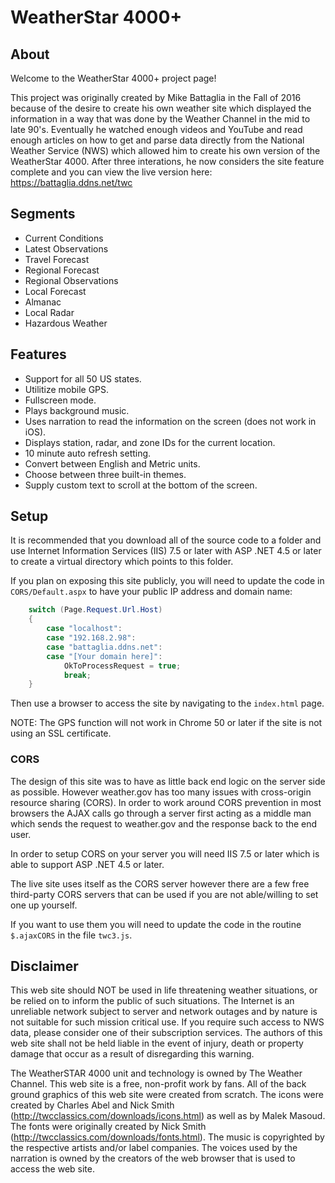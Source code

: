 # WeatherStar 4000+

## About

Welcome to the WeatherStar 4000+ project page!

This project was originally created by Mike Battaglia in the Fall of 2016 because of the desire to create his own weather site which displayed the information in a way that was done by the Weather Channel in the mid to late 90's.  Eventually he watched enough videos and YouTube and read enough articles on how to get and parse data directly from the National Weather Service (NWS) which allowed him to create his own version of the WeatherStar 4000.  After three interations, he now considers the site feature complete and you can view the live version here: https://battaglia.ddns.net/twc

## Segments

* Current Conditions
* Latest Observations
* Travel Forecast
* Regional Forecast
* Regional Observations
* Local Forecast
* Almanac
* Local Radar
* Hazardous Weather

## Features

* Support for all 50 US states.
* Utilitize mobile GPS.
* Fullscreen mode.
* Plays background music.
* Uses narration to read the information on the screen (does not work in iOS).
* Displays station, radar, and zone IDs for the current location.
* 10 minute auto refresh setting.
* Convert between English and Metric units.
* Choose between three built-in themes.
* Supply custom text to scroll at the bottom of the screen.

## Setup

It is recommended that you download all of the source code to a folder and use Internet Information Services (IIS) 7.5 or later with ASP .NET 4.5 or later to create a virtual directory which points to this folder.

If you plan on exposing this site publicly, you will need to update the code in `CORS/Default.aspx` to have your public IP address and domain name:
```c#
	switch (Page.Request.Url.Host)
	{
		case "localhost":
		case "192.168.2.98":
		case "battaglia.ddns.net":
		case "[Your domain here]":
			OkToProcessRequest = true;
			break;
	}
```

Then use a browser to access the site by navigating to the `index.html` page.

NOTE: The GPS function will not work in Chrome 50 or later if the site is not using an SSL certificate.

### CORS

The design of this site was to have as little back end logic on the server side as possible. However weather.gov has too many issues with cross-origin resource sharing (CORS).  In order to work around CORS prevention in most browsers the AJAX calls go through a server first acting as a middle man which sends the request to weather.gov and the response back to the end user.

In order to setup CORS on your server you will need IIS 7.5 or later which is able to support ASP .NET 4.5 or later.

The live site uses itself as the CORS server however there are a few free third-party CORS servers that can be used if you are not able/willing to set one up yourself.

If you want to use them you will need to update the code in the routine `$.ajaxCORS` in the file `twc3.js`.

## Disclaimer

This web site should NOT be used in life threatening weather situations, or be relied on to inform the public of such situations. The Internet is an unreliable network subject to server and network outages and by nature is not suitable for such mission critical use. If you require such access to NWS data, please consider one of their subscription services. The authors of this web site shall not be held liable in the event of injury, death or property damage that occur as a result of disregarding this warning.

The WeatherSTAR 4000 unit and technology is owned by The Weather Channel. This web site is a free, non-profit work by fans. All of the back ground graphics of this web site were created from scratch.  The icons were created by Charles Abel and Nick Smith (http://twcclassics.com/downloads/icons.html) as well as by Malek Masoud.  The fonts were originally created by Nick Smith (http://twcclassics.com/downloads/fonts.html).  The music is copyrighted by the respective artists and/or label companies. The voices used by the narration is owned by the creators of the web browser that is used to access the web site.

